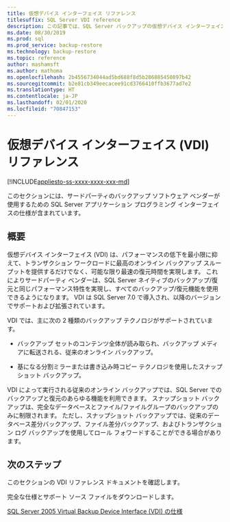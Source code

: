 ```yaml
---
title: 仮想デバイス インターフェイス リファレンス
titlesuffix: SQL Server VDI reference
description: この記事では、SQL Server バックアップの仮想デバイス インターフェイス リファレンスの概要について説明します。
ms.date: 08/30/2019
ms.prod: sql
ms.prod_service: backup-restore
ms.technology: backup-restore
ms.topic: reference
author: mashamsft
ms.author: mathoma
ms.openlocfilehash: 2b4556734044ad5bd688f8d5b286885450897b42
ms.sourcegitcommit: b2e81cb349eecacee91cd3766410ffb3677ad7e2
ms.translationtype: HT
ms.contentlocale: ja-JP
ms.lasthandoff: 02/01/2020
ms.locfileid: "70847153"
---
```

# <a name="virtual-device-interface-vdi-reference"></a>仮想デバイス インターフェイス (VDI) リファレンス

[!INCLUDE[appliesto-ss-xxxx-xxxx-xxx-md](../../../includes/appliesto-ss-xxxx-xxxx-xxx-md.md)]

このセクションには、サードパーティのバックアップ ソフトウェア ベンダーが使用するための SQL Server アプリケーション プログラミング インターフェイスの仕様が含まれています。

## <a name="overview"></a>概要

仮想デバイス インターフェイス (VDI) は、パフォーマンスの低下を最小限に抑えて、トランザクション ワークロードに最高のオンライン バックアップ スループットを提供するだけでなく、可能な限り最速の復元時間を実現します。 これによりサードパーティ ベンダーは、SQL Server ネイティブのバックアップ/復元と同じパフォーマンス特性を実現し、すべてのバックアップ/復元機能を使用できるようになります。 VDI は SQL Server 7.0 で導入され、以降のバージョンでサポートおよび拡張されています。

VDI では、主に次の 2 種類のバックアップ テクノロジがサポートされています。

- バックアップ セットのコンテンツ全体が読み取られ、バックアップ メディアに転送される、従来のオンライン バックアップ。

- 基になる分割ミラーまたは書き込み時コピー テクノロジを使用したスナップショット バックアップ。

VDI によって実行される従来のオンライン バックアップでは、SQL Server でのバックアップと復元のあらゆる機能を利用できます。 スナップショット バックアップは、完全なデータベースとファイル/ファイルグループのバックアップのみに制限されます。 ただし、スナップショット バックアップでは、従来のデータベース差分バックアップ、ファイル差分バックアップ、およびトランザクション ログ バックアップを使用してロール フォワードすることができる場合があります。

## <a name="next-steps"></a>次のステップ

このセクションの VDI リファレンス ドキュメントを確認します。

完全な仕様とサポート ソース ファイルをダウンロードします。

[SQL Server 2005 Virtual Backup Device Interface (VDI) の仕様](https://www.microsoft.com/download/details.aspx?id=17282)